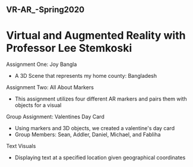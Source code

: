 ## VR-AR_-Spring2020
# Virtual and Augmented Reality with Professor Lee Stemkoski

Assignment One: Joy Bangla
* A 3D Scene that represents my home county: Bangladesh

Assignment Two: All About Markers
* This assignment utilizes four different AR markers and pairs them with objects for a visual

Group Assignment: Valentines Day Card
* Using markers and 3D objects, we created a valentine's day card
* Group Members: Sean, Addler, Daniel, Michael, and Fabliha

Text Visuals
* Displaying text at a specified location given geographical coordinates
